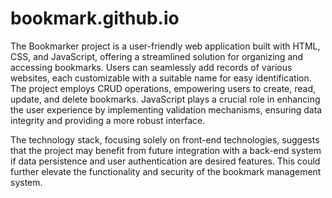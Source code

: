 # bookmark.github.io
The Bookmarker project is a user-friendly web application built with HTML, CSS, and JavaScript, offering a streamlined solution for organizing and accessing bookmarks. Users can seamlessly add records of various websites, each customizable with a suitable name for easy identification. The project employs CRUD operations, empowering users to create, read, update, and delete bookmarks. 
JavaScript plays a crucial role in enhancing the user experience by implementing validation mechanisms, ensuring data integrity and providing a more robust interface.

The technology stack, focusing solely on front-end technologies, suggests that the project may benefit from future integration with a back-end system if data persistence and user authentication are desired features. This could further elevate the functionality and security of the bookmark management system.

